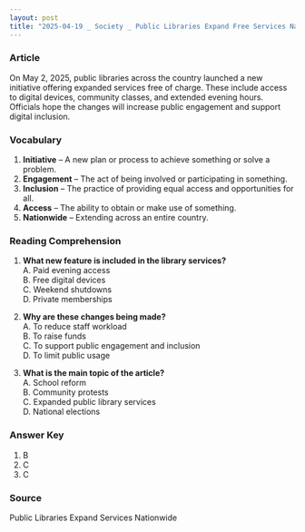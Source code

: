 ```yaml
---
layout: post
title: "2025-04-19 _ Society _ Public Libraries Expand Free Services Nationwide"
---
```


### Article

On May 2, 2025, public libraries across the country launched a new initiative offering expanded services free of charge. These include access to digital devices, community classes, and extended evening hours. Officials hope the changes will increase public engagement and support digital inclusion.

<!-- split -->
### Vocabulary

1. **Initiative** – A new plan or process to achieve something or solve a problem.  
2. **Engagement** – The act of being involved or participating in something.  
3. **Inclusion** – The practice of providing equal access and opportunities for all.  
4. **Access** – The ability to obtain or make use of something.  
5. **Nationwide** – Extending across an entire country.  

<!-- split -->
### Reading Comprehension

1. **What new feature is included in the library services?**  
   A. Paid evening access  
   B. Free digital devices  
   C. Weekend shutdowns  
   D. Private memberships  

2. **Why are these changes being made?**  
   A. To reduce staff workload  
   B. To raise funds  
   C. To support public engagement and inclusion  
   D. To limit public usage  

3. **What is the main topic of the article?**  
   A. School reform  
   B. Community protests  
   C. Expanded public library services  
   D. National elections  

<!-- split -->
### Answer Key

1. B  
2. C  
3. C  

<!-- split -->
### Source

Public Libraries Expand Services Nationwide
